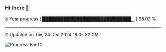 ### Hi there 👋

⏳ Year progress { █████████████████████████████▁ } 98.02 %

---

⏰ Updated on Tue, 24 Dec 2024 18:06:32 GMT

![Progress Bar CI](https://github.com/liununu/liununu/workflows/Progress%20Bar%20CI/badge.svg)
